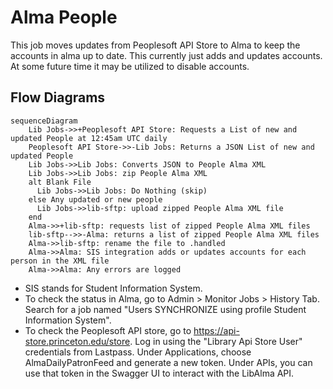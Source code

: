 # Alma People
  This job moves updates from Peoplesoft API Store to Alma to keep the accounts in alma up to date.  This currently just adds and updates accounts.  At some future time it may be utilized to disable accounts.

## Flow Diagrams


```mermaid
sequenceDiagram
    Lib Jobs->>+Peoplesoft API Store: Requests a List of new and updated People at 12:45am UTC daily
    Peoplesoft API Store->>-Lib Jobs: Returns a JSON List of new and updated People
    Lib Jobs->>Lib Jobs: Converts JSON to People Alma XML
    Lib Jobs->>Lib Jobs: zip People Alma XML
    alt Blank File    
      Lib Jobs->>Lib Jobs: Do Nothing (skip)
    else Any updated or new people
      Lib Jobs->>lib-sftp: upload zipped People Alma XML file
    end
    Alma->>+lib-sftp: requests list of zipped People Alma XML files
    lib-sftp-->>-Alma: returns a list of zipped People Alma XML files
    Alma->>lib-sftp: rename the file to .handled
    Alma->>Alma: SIS integration adds or updates accounts for each person in the XML file
    Alma->>Alma: Any errors are logged
```

* SIS stands for Student Information System.
* To check the status in Alma, go to Admin > Monitor Jobs > History Tab. Search for a job named "Users SYNCHRONIZE using profile Student Information System".
* To check the Peoplesoft API store, go to https://api-store.princeton.edu/store. Log in using the "Library Api Store User" credentials from Lastpass. Under Applications, choose AlmaDailyPatronFeed and generate a new token. Under APIs, you can use that token in the Swagger UI to interact with the LibAlma API.
